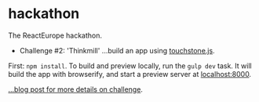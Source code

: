 # hackathon
The ReactEurope hackathon.

- Challenge #2: 'Thinkmill' ...build an app using [touchstone.js](http://touchstonejs.io/).

First: `npm install`.
To build and preview locally, run the `gulp dev` task. It will build the app with browserify, and start a preview server at [localhost:8000](http://localhost:8000).

[...blog post for more details on challenge](https://medium.com/@patcito/hackathon-challenges-are-in-you-can-start-right-now-4905874b0ae2).
